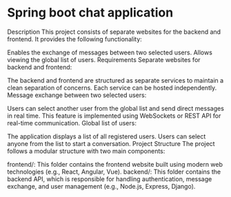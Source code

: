 # Spring boot chat application

Description
This project consists of separate websites for the backend and frontend. It provides the following functionality:

Enables the exchange of messages between two selected users.
Allows viewing the global list of users.
Requirements
Separate websites for backend and frontend:

The backend and frontend are structured as separate services to maintain a clean separation of concerns.
Each service can be hosted independently.
Message exchange between two selected users:

Users can select another user from the global list and send direct messages in real time.
This feature is implemented using WebSockets or REST API for real-time communication.
Global list of users:

The application displays a list of all registered users.
Users can select anyone from the list to start a conversation.
Project Structure
The project follows a modular structure with two main components:

frontend/: This folder contains the frontend website built using modern web technologies (e.g., React, Angular, Vue).
backend/: This folder contains the backend API, which is responsible for handling authentication, message exchange, and user management (e.g., Node.js, Express, Django).
